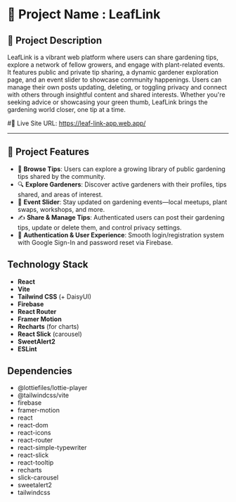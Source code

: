 # 🌿 Project Name : LeafLink


## 📖 Project Description
LeafLink is a vibrant web platform where users can share gardening tips, explore a network of fellow growers, and engage with plant-related events. It features public and private tip sharing, a dynamic gardener exploration page, and an event slider to showcase community happenings. Users can manage their own posts updating, deleting, or toggling privacy and connect with others through insightful content and shared interests. Whether you're seeking advice or showcasing your green thumb, LeafLink brings the gardening world closer, one tip at a time.


#🔗 Live Site URL: https://leaf-link-app.web.app/

---

## 📌 Project Features

- 🌱 **Browse Tips**: Users can explore a growing library of public gardening tips shared by the community.
- 🔍 **Explore Gardeners**: Discover active gardeners with their profiles, tips shared, and areas of interest.
- 🎉 **Event Slider**: Stay updated on gardening events—local meetups, plant swaps, workshops, and more.
- ✍️ **Share & Manage Tips**: Authenticated users can post their gardening tips, update or delete them, and control privacy settings.
- 🔐 **Authentication & User Experience**: Smooth login/registration system with Google Sign-In and password reset via Firebase.


## Technology Stack

- **React**  
- **Vite**  
- **Tailwind CSS** (+ DaisyUI)  
- **Firebase**  
- **React Router**  
- **Framer Motion**  
- **Recharts** (for charts)  
- **React Slick** (carousel)  
- **SweetAlert2**  
- **ESLint**



## Dependencies

- @lottiefiles/lottie-player
- @tailwindcss/vite
- firebase
- framer-motion
- react
- react-dom
- react-icons
- react-router
- react-simple-typewriter
- react-slick
- react-tooltip
- recharts
- slick-carousel
- sweetalert2
- tailwindcss

